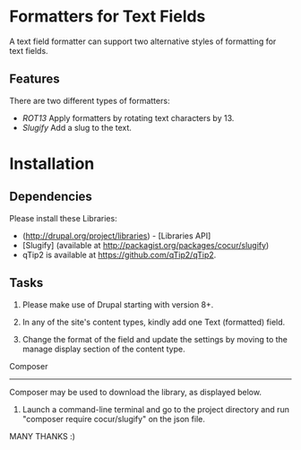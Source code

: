Formatters for Text Fields 
===========

A text field formatter can support two alternative styles of formatting for text fields.

Features 
--------

There are two different types of formatters: 
* *ROT13* Apply formatters by rotating text characters by 13.
* *Slugify* Add a slug to the text.

Installation 
============

Dependencies
------------

Please install these Libraries:
- (http://drupal.org/project/libraries) - [Libraries API]
- [Slugify] (available at http://packagist.org/packages/cocur/slugify)
- qTip2 is available at https://github.com/qTip2/qTip2.

Tasks 
----- 

1. Please make use of Drupal starting with version 8+.

2. In any of the site's content types, kindly add one Text (formatted) field.

3. Change the format of the field and update the settings by moving to the manage display section of the content type.

Composer

----------
Composer may be used to download the library, as displayed below.

1. Launch a command-line terminal and go to the project directory and run "composer require cocur/slugify" on the json file.

MANY THANKS :)
